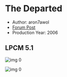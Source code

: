 # The Departed

* Author: aron7awol
* [Forum Post](https://www.avsforum.com/threads/bass-eq-for-filtered-movies.2995212/post-58446202)
* Production Year: 2006

## LPCM 5.1

![img 0](https://i.imgur.com/C5aPvUl.jpg)

![img 0](https://i.imgur.com/40NKpbO.png)

